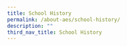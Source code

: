 ```yaml
---
title: School History
permalink: /about-aes/school-history/
description: ""
third_nav_title: School History
---
```


